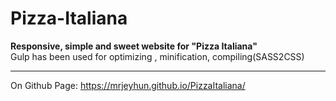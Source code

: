 # Pizza-Italiana
__Responsive, simple and sweet website for "Pizza Italiana"__ <br />
Gulp has been used for optimizing , minification, compiling(SASS2CSS)
_____________________________
On Github Page:
https://mrjeyhun.github.io/PizzaItaliana/
